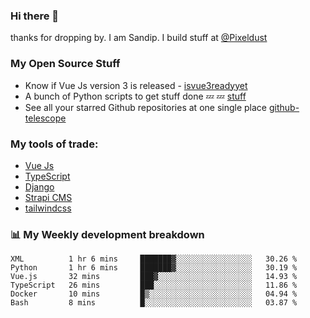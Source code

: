 ### Hi there 👋

thanks for dropping by.
I am Sandip. I build stuff at [@Pixeldust](github.com/pixeldust-in/)

###  **My Open Source Stuff**

 - Know if Vue Js version 3 is released -  [isvue3readyyet](https://github.com/sandiprb/isvue3readyyet)
 - A bunch of Python scripts to get stuff done 💤 💤 [stuff](https://github.com/sandiprb/stuff)
 - See all your starred Github repositories at one single place [github-telescope](https://github.com/sandiprb/github-telescope)



###  **My tools of trade:**
 - [Vue Js](https://github.com/vuejs/vue/)
 - [TypeScript](https://github.com/microsoft/TypeScript)
 - [Django](github.com/django/django)
 - [Strapi CMS](github.com/strapi/strapi)
 - [tailwindcss](https://github.com/tailwindlabs/tailwindcss)


###  📊 **My Weekly development breakdown**
<!--START_SECTION:waka-->

```text
XML          1 hr 6 mins     ███████▓░░░░░░░░░░░░░░░░░   30.26 %
Python       1 hr 6 mins     ███████▓░░░░░░░░░░░░░░░░░   30.19 %
Vue.js       32 mins         ███▓░░░░░░░░░░░░░░░░░░░░░   14.93 %
TypeScript   26 mins         ███░░░░░░░░░░░░░░░░░░░░░░   11.86 %
Docker       10 mins         █▒░░░░░░░░░░░░░░░░░░░░░░░   04.94 %
Bash         8 mins          █░░░░░░░░░░░░░░░░░░░░░░░░   03.87 %
```

<!--END_SECTION:waka-->
